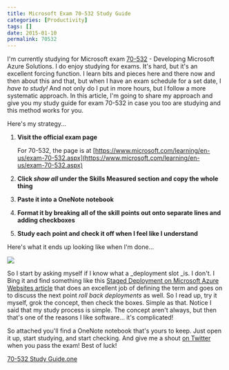 ```yaml
---
title: Microsoft Exam 70-532 Study Guide
categories: [Productivity]
tags: []
date: 2015-01-10
permalink: 70532
---
```


I&#39;m currently studying for Microsoft exam [70-532](https://www.microsoft.com/learning/en-us/exam-70-532.aspx) - Developing Microsoft Azure Solutions. I do enjoy studying for exams. It&#39;s hard, but it&#39;s an excellent forcing function. I learn bits and pieces here and there now and then about this and that, but when I have an exam schedule for a set date, I _have to study!_ And not only do I put in more hours, but I follow a more systematic approach. In this article, I&#39;m going to share my approach and give you my study guide for exam 70-532 in case you too are studying and this method works for you.
<!-- xmore -->

Here&#39;s my strategy...

1.  **Visit the official exam page**

	For 70-532, the page is at [https://www.microsoft.com/learning/en-us/exam-70-532.aspx](https://www.microsoft.com/learning/en-us/exam-70-532.aspx)
2.  **Click _show all_ under the Skills Measured section and copy the whole thing**
3.  **Paste it into a OneNote notebook**
4.  **Format it by breaking all of the skill points out onto separate lines and adding checkboxes**
5.  **Study each point and check it off when I feel like I understand**

Here&#39;s what it ends up looking like when I&#39;m done...

![](/files/70532_01.png)

So I start by asking myself if I know what a _deployment slot _is. I don&#39;t. I Bing it and find something like this [Staged Deployment on Microsoft Azure Websites article](http://azure.microsoft.com/en-us/documentation/articles/web-sites-staged-publishing/) that does an excellent job of defining the term and goes on to discuss the next point _roll back deployments_ as well. So I read up, try it myself, grok the concept, then check the boxes. Simple as that. Notice I said that my study process is simple. The concept aren&#39;t always, but then that&#39;s one of the reasons I like software... it&#39;s complicated!

So attached you&#39;ll find a OneNote notebook that&#39;s yours to keep. Just open it up, start studying, and start checking. And give me a shout [on Twitter](http://twitter.com/codefoster) when you pass the exam! Best of luck!

[70-532 Study Guide.one](/bcms-media/Files/Download?id=216ddac9-8d01-4d3e-a7d4-a41c0081f40b)